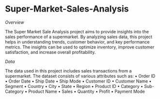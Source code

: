 # Super-Market-Sales-Analysis

*Overview*

The Super Market Sale Analysis project aims to provide insights into the sales performance of a supermarket. By analyzing sales data, this project helps in understanding trends, customer behavior, and key performance metrics. The insights can be used to optimize inventory, improve customer satisfaction, and increase overall profitability.

*Data*

The data used in this project includes sales transactions from a supermarket. The dataset consists of various attributes such as:
•	Order ID
•	Order Date
•	Ship Date
•	Ship Mode
•	Customer ID
•	Customer Name
•	Segment
•	Country
•	City
•	State
•	Region
•	Product ID
•	Category
•	Sub-Category
•	Product Name
•	Sales
•	Quantity
•	Profit
•	Payment Mode

